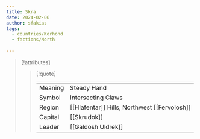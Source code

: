 ```yaml
---
title: Skra
date: 2024-02-06
author: sfakias
tags:
  - countries/Korhond
  - factions/North
 
---
```

> [!attributes]
> 
> > [!quote]
> >
> > | | |
> > | --- | --- |
> > | Meaning | Steady Hand |
> > | Symbol | Intersecting Claws |
> > | Region | [[Hlafentar]] Hills, Northwest [[Fervolosh]] |
> > | Capital | [[Skrudok]] |
> > | Leader | [[Galdosh Uldrek]] |